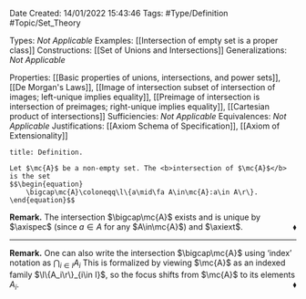 <div class="topSpace"></div>

Date Created: 14/01/2022 15:43:46
Tags: #Type/Definition #Topic/Set_Theory

Types: <i>Not Applicable</i>
Examples: [[Intersection of empty set is a proper class]] 
Constructions: [[Set of Unions and Intersections]]
Generalizations: <i>Not Applicable</i>

Properties: [[Basic properties of unions, intersections, and power sets]], [[De Morgan's Laws]], [[Image of intersection subset of intersection of images; left-unique implies equality]], [[Preimage of intersection is intersection of preimages; right-unique implies equality]], [[Cartesian product of intersections]]
Sufficiencies: <i>Not Applicable</i>
Equivalences: <i>Not Applicable</i>
Justifications: [[Axiom Schema of Specification]], [[Axiom of Extensionality]]

``` ad-Definition
title: Definition.

Let $\mc{A}$ be a non-empty set. The <b>intersection of $\mc{A}$</b> is the set
$$\begin{equation}
    \bigcap\mc{A}\coloneqq\l\{a\mid\fa A\in\mc{A}:a\in A\r\}.
\end{equation}$$

```

<b>Remark.</b> The intersection $\bigcap\mc{A}$ exists and is unique by $\axispec$ (since $a\in A$ for any $A\in\mc{A}$) and $\axiext$.<span style="float:right;">$\blacklozenge$</span>

---

<b>Remark.</b> One can also write the intersection $\bigcap\mc{A}$ using ‘index$\textrm{'}$ notation as $\bigcap_{i\in I}A_i$ This is formalized by viewing $\mc{A}$ as an indexed family $\l\{A_i\r\}_{i\in I}$, so the focus shifts from $\mc{A}$ to its elements $A_i$.<span style="float:right;">$\blacklozenge$</span>
